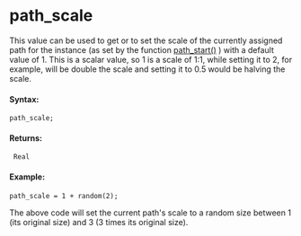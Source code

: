 # path_scale

This value can be used to get or to set the scale of the currently
assigned path for the instance (as set by the function
[path_start()](../path_start) ) with a default value of 1. This is a
scalar value, so 1 is a scale of 1:1, while setting it to 2, for
example, will be double the scale and setting it to 0.5 would be halving
the scale.

#### Syntax:

``` gml
path_scale;
```

#### Returns:

``` gml
 Real
```

#### Example:

``` gml
path_scale = 1 + random(2);
```

The above code will set the current path's scale to a random size
between 1 (its original size) and 3 (3 times its original size).

